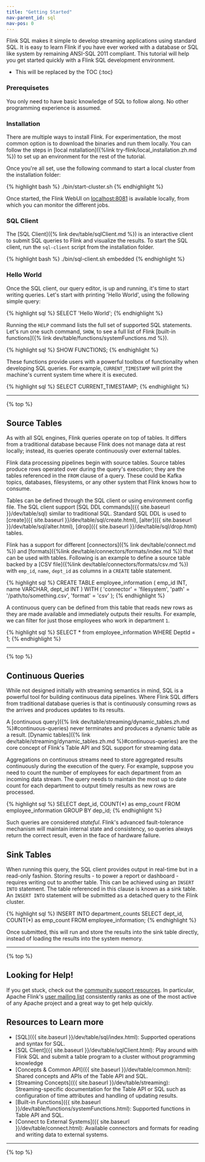 ```yaml
---
title: "Getting Started"
nav-parent_id: sql
nav-pos: 0
---
```

<!--
Licensed to the Apache Software Foundation (ASF) under one
or more contributor license agreements.  See the NOTICE file
distributed with this work for additional information
regarding copyright ownership.  The ASF licenses this file
to you under the Apache License, Version 2.0 (the
"License"); you may not use this file except in compliance
with the License.  You may obtain a copy of the License at

  http://www.apache.org/licenses/LICENSE-2.0

Unless required by applicable law or agreed to in writing,
software distributed under the License is distributed on an
"AS IS" BASIS, WITHOUT WARRANTIES OR CONDITIONS OF ANY
KIND, either express or implied.  See the License for the
specific language governing permissions and limitations
under the License.
-->

Flink SQL makes it simple to develop streaming applications using standard SQL. It is easy to learn Flink if you have ever worked with a database or SQL like system by remaining ANSI-SQL 2011 compliant. This tutorial will help you get started quickly with a Flink SQL development environment. 
 
* This will be replaced by the TOC
{:toc}


### Prerequisetes 

You only need to have basic knowledge of SQL to follow along. No other programming experience is assumed. 

### Installation

There are multiple ways to install Flink. For experimentation, the most common option is to download the binaries and run them locally. You can follow the steps in [local nstallation]({%link try-flink/local_installation.zh.md %}) to set up an environment for the rest of the tutorial. 

Once you're all set, use the following command to start a local cluster from the installation folder:

{% highlight bash %}
./bin/start-cluster.sh
{% endhighlight %}
 
Once started, the Flink WebUI on [localhost:8081](localhost:8081) is available locally, from which you can monitor the different jobs.

### SQL Client

The [SQL Client]({% link dev/table/sqlClient.md %}) is an interactive client to submit SQL queries to Flink and visualize the results. 
To start the SQL client, run the `sql-client` script from the installation folder.

 {% highlight bash %}
./bin/sql-client.sh embedded
 {% endhighlight %} 

### Hello World
 
Once the SQL client, our query editor, is up and running, it's time to start writing queries.
Let's start with printing 'Hello World', using the following simple query:
 
{% highlight sql %}
SELECT 'Hello World';
{% endhighlight %}

Running the `HELP` command lists the full set of supported SQL statements. Let's run one such command, `SHOW`, to see a full list of Flink [built-in functions]({% link dev/table/functions/systemFunctions.md %}).

{% highlight sql %}
SHOW FUNCTIONS;
{% endhighlight %}

These functions provide users with a powerful toolbox of functionality when developing SQL queries. 
For example, `CURRENT_TIMESTAMP` will print the machine's current system time where it is executed. 

{% highlight sql %}
SELECT CURRENT_TIMESTAMP;
{% endhighlight %}

---------------

{% top %}

## Source Tables

As with all SQL engines, Flink queries operate on top of tables. 
It differs from a traditional database because Flink does not manage data at rest locally; instead, its queries operate continuously over external tables. 

Flink data processing pipelines begin with source tables. Source tables produce rows operated over during the query's execution; they are the tables referenced in the `FROM` clause of a query.  These could be Kafka topics, databases, filesystems, or any other system that Flink knows how to consume. 

Tables can be defined through the SQL client or using environment config file. The SQL client support [SQL DDL commands]({{ site.baseurl }}/dev/table/sql) similar to traditional SQL. Standard SQL DDL is used to [create]({{ site.baseurl }}/dev/table/sql/create.html), [alter]({{ site.baseurl }}/dev/table/sql/alter.html), [drop]({{ site.baseurl }}/dev/table/sql/drop.html) tables. 

Flink has a support for different [connectors]({% link dev/table/connect.md %}) and [formats]({%link dev/table/connectors/formats/index.md %}) that can be used with tables. Following is an example to define a source table backed by a [CSV file]({%link dev/table/connectors/formats/csv.md %}) with `emp_id`, `name`, `dept_id` as columns in a `CREATE` table statement.

{% highlight sql %}
CREATE TABLE employee_information (
    emp_id INT,
    name VARCHAR,
    dept_id INT
) WITH ( 
    'connector' = 'filesystem',
    'path' = '/path/to/something.csv',
    'format' = 'csv'
);
{% endhighlight %} 

A continuous query can be defined from this table that reads new rows as they are made available and immediately outputs their results. 
For example, we can filter for just those employees who work in department `1`. 

{% highlight sql %}
SELECT * from employee_information WHERE DeptId = 1;
{% endhighlight %} 

---------------

{% top %}

## Continuous Queries

While not designed initially with streaming semantics in mind, SQL is a powerful tool for building continuous data pipelines. Where Flink SQL differs from traditional database queries is that is continuously consuming rows as the arrives and produces updates to its results. 

A [continuous query]({% link dev/table/streaming/dynamic_tables.zh.md %}#continuous-queries) never terminates and produces a dynamic table as a result. [Dynamic tables]({% link dev/table/streaming/dynamic_tables.zh.md %}#continuous-queries) are the core concept of Flink's Table API and SQL support for streaming data. 

Aggregations on continuous streams need to store aggregated results continuously during the execution of the query. For example, suppose you need to count the number of employees for each department from an incoming data stream. The query needs to maintain the most up to date count for each department to output timely results as new rows are processed.

 {% highlight sql %}
 SELECT 
	dept_id,
	COUNT(*) as emp_count 
FROM employee_information 
GROUP BY dep_id;
 {% endhighlight %} 

Such queries are considered _stateful_. Flink's advanced fault-tolerance mechanism will maintain internal state and consistency, so queries always return the correct result, even in the face of hardware failure. 

## Sink Tables

When running this query, the SQL client provides output in real-time but in a read-only fashion. Storing results - to power a report or dashboard - requires writing out to another table. This can be achieved using an `INSERT INTO` statement. The table referenced in this clause is known as a sink table. An `INSERT INTO` statement will be submitted as a detached query to the Flink cluster. 

 {% highlight sql %}
 INSERT INTO department_counts
 SELECT 
	dept_id,
	COUNT(*) as emp_count 
FROM employee_information;
 {% endhighlight %} 
 
Once submitted, this will run and store the results into the sink table directly, instead of loading the results into the system memory. 

---------------

{% top %}

## Looking for Help! 

If you get stuck, check out the [community support resources](https://flink.apache.org/community.html).
In particular, Apache Flink's [user mailing list](https://flink.apache.org/community.html#mailing-lists) consistently ranks as one of the most active of any Apache project and a great way to get help quickly. 

## Resources to Learn more

* [SQL]({{ site.baseurl }}/dev/table/sql/index.html): Supported operations and syntax for SQL.
* [SQL Client]({{ site.baseurl }}/dev/table/sqlClient.html): Play around with Flink SQL and submit a table program to a cluster without programming knowledge
* [Concepts & Common API]({{ site.baseurl }}/dev/table/common.html): Shared concepts and APIs of the Table API and SQL.
* [Streaming Concepts]({{ site.baseurl }}/dev/table/streaming): Streaming-specific documentation for the Table API or SQL such as configuration of time attributes and handling of updating results.
* [Built-in Functions]({{ site.baseurl }}/dev/table/functions/systemFunctions.html): Supported functions in Table API and SQL.
* [Connect to External Systems]({{ site.baseurl }}/dev/table/connect.html): Available connectors and formats for reading and writing data to external systems.

---------------

{% top %}
